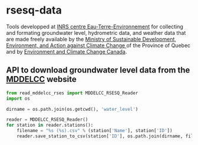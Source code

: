 # rsesq-data

Tools developped at [INRS centre Eau-Terre-Environnement](http://www.ete.inrs.ca/) for collecting and formating groundwater level, hydrometric data, and weather data that are made freely available by the [Ministry of Sustainable Development, Environment, and Action against Climate Change ](http://www.mddelcc.gouv.qc.ca/) of the Province of Quebec and by [Environment and Climate Change Canada](https://ec.gc.ca/default.asp?lang=en&n=FD9B0E51-1).

## API to download groundwater level data from the [MDDELCC](http://www.mddelcc.gouv.qc.ca/eau/piezo/) website

```python
from read_mddelcc_rses import MDDELCC_RSESQ_Reader
import os

dirname = os.path.join(os.getcwd(), 'water_level')

reader = MDDELCC_RSESQ_Reader()
for station in reader.stations():
    filename = "%s (%s).csv" % (station['Name'], station['ID'])
    reader.save_station_to_csv(station['ID'], os.path.join(dirname, filename))
```
